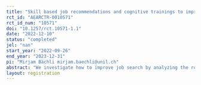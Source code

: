 ```yaml
---
title: "Skill based job recommendations and cognitive trainings to improve job search"
rct_id: "AEARCTR-0010571"
rct_id_num: "10571"
doi: "10.1257/rct.10571-1.1"
date: "2022-12-10"
status: "completed"
jel: "nan"
start_year: "2022-09-26"
end_year: "2023-12-31"
pi: "Mirjam Bächli mirjam.baechli@unil.ch"
abstract: "We investigate how to improve job search by analyzing the role of job recommendations and cognitive trainings. We conduct an experiment with job seekers residing in Switzerland who are randomly allocated to different treatment arms. At study entry, each participant creates a skill profile based on survey questions and self-administered behavioral tests. To study skill profiles of occupations and job seekers, some participants receive personalized job recommendations. To study cognitive challenges in the job search, some participants receive cognitive and mindfulness trainings. We investigate the effect of these treatments on unemployment duration and skill mismatch."
layout: registration
---
```


